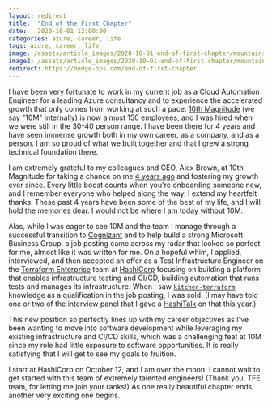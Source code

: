```yaml
---
layout: redirect
title:  "End of the First Chapter"
date:   2020-10-01 12:00:00
categories: azure, career, life
tags: azure, career, life
image: /assets/article_images/2020-10-01-end-of-first-chapter/mountains.jpg
image2: /assets/article_images/2020-10-01-end-of-first-chapter/mountains-mobile.jpg
redirect: https://hedge-ops.com/end-of-first-chapter
---
```

I have been very fortunate to work in my current job as a Cloud Automation Engineer for a leading Azure consultancy and to experience the accelerated growth that only comes from working at such a pace. [10th Magnitude](https://www.10thmagnitude.com/) (we say "10M" internally) is now almost 150 employees, and I was hired when we were still in the 30-40 person range. I have been there for 4 years and have seen immense growth both in my own career, as a company, and as a person. I am so proud of what we built together and that I grew a strong technical foundation there.

I am extremely grateful to my colleagues and CEO, Alex Brown, at 10th Magnitude for taking a chance on me [4 years ago](http://www.anniehedgie.com/leaning-in) and fostering my growth ever since. Every little boost counts when you're onboarding someone new, and I remember everyone who helped along the way. I extend my heartfelt thanks. These past 4 years have been some of the best of my life, and I will hold the memories dear. I would not be where I am today without 10M.

Alas, while I was eager to see 10M and the team I manage through a successful transition to [Cognizant](https://www.cognizant.com/) and to help build a strong Microsoft Business Group, a job posting came across my radar that looked so perfect for me, almost like it was written for me. On a hopeful whim, I applied, interviewed, and then accepted an offer as a Test Infrastructure Engineer on the [Terraform Enterprise](https://www.terraform.io/docs/enterprise/index.html) team at [HashiCorp](https://www.hashicorp.com/) focusing on building a platform that enables infrastructure testing and CI/CD, building automation that runs tests and manages its infrastructure. When I saw [`kitchen-terraform`](http://www.anniehedgie.com/kitchen-terraform-and-inspec) knowledge as a qualification in the job posting, I was sold. (I may have told one or two of the interview panel that I gave a [HashiTalk](https://youtu.be/q1Vx02N1_vo) on that this year.)

This new position so perfectly lines up with my career objectives as I've been wanting to move into software development while leveraging my existing infrastructure and CI/CD skills, which was a challenging feat at 10M since my role had little exposure to software opportunities. It is really satisfying that I will get to see my goals to fruition.

I start at HashiCorp on October 12, and I am over the moon. I cannot wait to get started with this team of extremely talented engineers! (Thank you, TFE team, for letting me join your ranks!) As one really beautiful chapter ends, another very exciting one begins.
